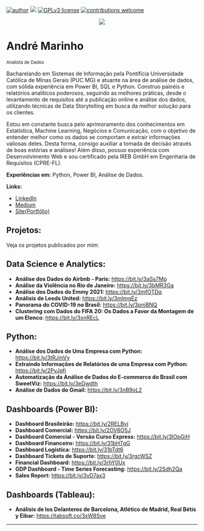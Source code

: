 [![author](https://img.shields.io/badge/author-andremaarinho-red.svg)](https://www.linkedin.com/in/andremaarinho/) [![](https://img.shields.io/badge/python-3.7+-blue.svg)](https://www.python.org/downloads/release/python-365/) [![GPLv3 license](https://img.shields.io/badge/License-GPLv3-blue.svg)](http://perso.crans.org/besson/LICENSE.html) [![contributions welcome](https://img.shields.io/badge/contributions-welcome-brightgreen.svg?style=flat)](https://github.com/carlosfab/data_science/issues)

<p align="center">
  <img src="https://raw.githubusercontent.com/andremarinho17/data_projects/master/banner.png" >
</p>

# André Marinho
<sub>Analista de Dados</sub>

Bacharelando em Sistemas de Informação pela Pontifícia Universidade Católica de Minas Gerais (PUC MG) e atuante na área de análise de dados, com sólida experiência em Power BI, SQL e Python. Construo painéis e relatórios analíticos poderosos, seguindo as melhores práticas, desde o levantamento de requisitos até a publicação online e análise dos dados, utilizando técnicas de Data Storytelling em busca da melhor solução para os clientes.

Estou em constante busca pelo aprimoramento dos conhecimentos em Estatística, Machine Learning, Negócios e Comunicação, com o objetivo de entender melhor como os dados se comportam e extrair informações valiosas deles. Desta forma, consigo auxiliar a tomada de decisão através de boas estórias e análises! Além disso, possuo experiência com Desenvolvimento Web e sou certificado pela IREB GmbH em Engenharia de Requisitos (CPRE-FL).

**Experiências em:** Python, Power BI, Análise de Dados.

**Links:**
* [LinkedIn](https://www.linkedin.com/in/andremaarinho/)
* [Medium](https://andremaarinho.medium.com/)
* [Site(Portfólio)](https://andremaarinho.wixsite.com/meu-site)


## Projetos:
Veja os projetos publicados por mim:

## Data Science e Analytics:
* **Análise dos Dados do Airbnb - Paris:** https://bit.ly/3aSs7Mp
* **Análise da Violência no Rio de Janeiro:** https://bit.ly/3bMR3Ga
* **Análise dos Dados do Emmy 2021:** https://bit.ly/3mfOTDq
* **Análisis de Leeds United:** https://bit.ly/3mlmgEz
* **Panorama do COVID-19 no Brasil:** https://bit.ly/3pnjBNQ
* **Clustering com Dados do FIFA 20: Os Dados a Favor da Montagem de um Elenco**: https://bit.ly/3xnREcL


## Python:
* **Análise dos Dados de Uma Empresa com Python:** https://bit.ly/3tRJmVy
* **Extraindo Informações de Relatórios de uma Empresa com Python:** https://bit.ly/2PvJqfj
* **Automatização da Análise de Dados do E-commerce do Brasil com SweetViz:** https://bit.ly/3eDwdth
* **Análise de Dados do Gmail:** https://bit.ly/3nB9oL2

## Dashboards (Power BI):
* **Dashboard Brasileirão:** https://bit.ly/2RELByj
* **Dashboard Comercial:** https://bit.ly/2OV6O5J
* **Dashboard Comercial - Versão Curso Express:** https://bit.ly/3lOpGiH
* **Dashboard Financeiro:** https://bit.ly/31bHTgG
* **Dashboard Logística:** https://bit.ly/31bTdt6
* **Dashboard Tickets de Suporte:** https://bit.ly/3rgcWSZ
* **Financial Dashboard:** https://bit.ly/3rhY0Ux
* **GDP Dashboard - Time Series Forecasting:** https://bit.ly/2Sdh2Qa
* **Sales Report:** https://bit.ly/3vD7ax3

## Dashboards (Tableau):
* **Análisis de los Delanteros de Barcelona, Atlético de Madrid, Real Bétis y Eibar:** https://tabsoft.co/3xW8Sve

---





